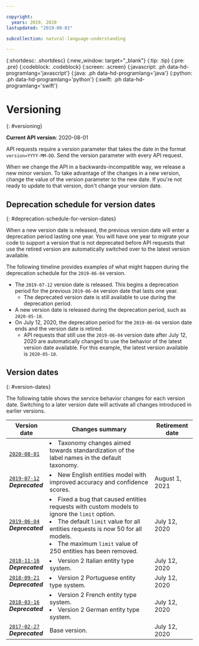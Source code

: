 ```yaml
---

copyright:
  years: 2019, 2020
lastupdated: "2019-08-01"

subcollection: natural-language-understanding

---
```


{:shortdesc: .shortdesc}
{:new_window: target="_blank"}
{:tip: .tip}
{:pre: .pre}
{:codeblock: .codeblock}
{:screen: .screen}
{:javascript: .ph data-hd-programlang='javascript'}
{:java: .ph data-hd-programlang='java'}
{:python: .ph data-hd-programlang='python'}
{:swift: .ph data-hd-programlang='swift'}

# Versioning
{: #versioning}

**Current API version**: 2020-08-01

API requests require a version parameter that takes the date in the format `version=YYYY-MM-DD`. Send the version parameter with every API request.

When we change the API in a backwards-incompatible way, we release a new minor version. To take advantage of the changes in a new version, change the value of the version parameter to the new date. If you're not ready to update to that version, don't change your version date.

## Deprecation schedule for version dates
{: #deprecation-schedule-for-version-dates}

When a new version date is released, the previous version date will enter a deprecation period lasting one year. You will have one year to migrate your code to support a version that is not deprecated before API requests that use the retired version are automatically switched over to the latest version available.

The following timeline provides examples of what might happen during the deprecation schedule for the `2019-06-04` version.

- The `2019-07-12` version date is released. This begins a deprecation period for the previous `2019-06-04` version date that lasts one year.
  - The deprecated version date is still available to use during the deprecation period.
- A new version date is released during the deprecation period, such as `2020-05-10`.
- On July 12, 2020, the deprecation period for the `2019-06-04` version date ends and the version date is retired.
  - API requests that still use the `2019-06-04` version date after July 12, 2020 are automatically changed to use the behavior of the latest version date available. For this example, the latest version available is `2020-05-10`. 


## Version dates
{: #version-dates}

The following table shows the service behavior changes for each version date. Switching to a later version date will activate all changes introduced in earlier versions.

|Version date|Changes summary|Retirement date|
|---|---|---|
|[`2020-08-01`](/docs/natural-language-understanding?topic=natural-language-understanding-release-notes#1-august-2020)| <li>Taxonomy changes aimed towards standardization of the label names in the default taxonomy.</li>|
|[`2019-07-12`](/docs/natural-language-understanding?topic=natural-language-understanding-release-notes#7-july-2019)<br><i><strong>Deprecated</strong></i>| <li>New English entities model with improved accuracy and confidence scores.</li>|August 1, 2021|
|[`2019-06-04`](/docs/natural-language-understanding?topic=natural-language-understanding-release-notes#4-june-2019)<br><i><strong>Deprecated</strong></i>|<li>Fixed a bug that caused entities requests with custom models to ignore the `limit` option.</li><li>The default `limit` value for all entities requests is now 50 for all models.</li><li>The maximum `limit` value of 250 entities has been removed.</li>|July 12, 2020|
|[`2018-11-16`](/docs/natural-language-understanding?topic=natural-language-understanding-release-notes#16-november-2018)<br><i><strong>Deprecated</strong></i>| <li>Version 2 Italian entity type system.</li>|July 12, 2020|
|[`2018-09-21`](/docs/natural-language-understanding?topic=natural-language-understanding-release-notes#21-september-2018)<br><i><strong>Deprecated</strong></i>| <li>Version 2 Portuguese entity type system.</li>|July 12, 2020|
|[`2018-03-16`](/docs/natural-language-understanding?topic=natural-language-understanding-release-notes#16-march-2018)<br><i><strong>Deprecated</strong></i>| <li>Version 2 French entity type system.</li><li>Version 2 German entity type system.</li>|July 12, 2020|
|[`2017-02-27`](/docs/natural-language-understanding?topic=natural-language-understanding-release-notes#27-february-2017)<br><i><strong>Deprecated</strong></i>| Base version.|July 12, 2020| 



